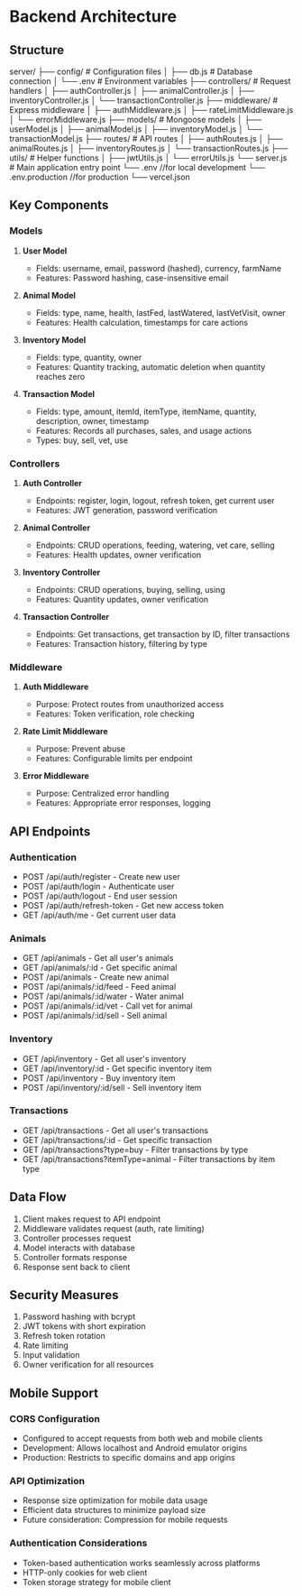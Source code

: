 # Backend Architecture

## Structure

server/
├── config/ # Configuration files
│ ├── db.js # Database connection
│ └── .env # Environment variables
├── controllers/ # Request handlers
│ ├── authController.js
│ ├── animalController.js
│ ├── inventoryController.js
│ └── transactionController.js
├── middleware/ # Express middleware
│ ├── authMiddleware.js
│ ├── rateLimitMiddleware.js
│ └── errorMiddleware.js
├── models/ # Mongoose models
│ ├── userModel.js
│ ├── animalModel.js
│ ├── inventoryModel.js
│ └── transactionModel.js
├── routes/ # API routes
│ ├── authRoutes.js
│ ├── animalRoutes.js
│ ├── inventoryRoutes.js
│ └── transactionRoutes.js
├── utils/ # Helper functions
│ ├── jwtUtils.js
│ └── errorUtils.js
└── server.js # Main application entry point
└── .env //for local development
└── .env.production //for production
└── vercel.json

## Key Components

### Models

1. **User Model**

   - Fields: username, email, password (hashed), currency, farmName
   - Features: Password hashing, case-insensitive email

2. **Animal Model**

   - Fields: type, name, health, lastFed, lastWatered, lastVetVisit, owner
   - Features: Health calculation, timestamps for care actions

3. **Inventory Model**

   - Fields: type, quantity, owner
   - Features: Quantity tracking, automatic deletion when quantity reaches zero

4. **Transaction Model**
   - Fields: type, amount, itemId, itemType, itemName, quantity, description, owner, timestamp
   - Features: Records all purchases, sales, and usage actions
   - Types: buy, sell, vet, use

### Controllers

1. **Auth Controller**

   - Endpoints: register, login, logout, refresh token, get current user
   - Features: JWT generation, password verification

2. **Animal Controller**

   - Endpoints: CRUD operations, feeding, watering, vet care, selling
   - Features: Health updates, owner verification

3. **Inventory Controller**

   - Endpoints: CRUD operations, buying, selling, using
   - Features: Quantity updates, owner verification

4. **Transaction Controller**
   - Endpoints: Get transactions, get transaction by ID, filter transactions
   - Features: Transaction history, filtering by type

### Middleware

1. **Auth Middleware**

   - Purpose: Protect routes from unauthorized access
   - Features: Token verification, role checking

2. **Rate Limit Middleware**

   - Purpose: Prevent abuse
   - Features: Configurable limits per endpoint

3. **Error Middleware**
   - Purpose: Centralized error handling
   - Features: Appropriate error responses, logging

## API Endpoints

### Authentication

- POST /api/auth/register - Create new user
- POST /api/auth/login - Authenticate user
- POST /api/auth/logout - End user session
- POST /api/auth/refresh-token - Get new access token
- GET /api/auth/me - Get current user data

### Animals

- GET /api/animals - Get all user's animals
- GET /api/animals/:id - Get specific animal
- POST /api/animals - Create new animal
- POST /api/animals/:id/feed - Feed animal
- POST /api/animals/:id/water - Water animal
- POST /api/animals/:id/vet - Call vet for animal
- POST /api/animals/:id/sell - Sell animal

### Inventory

- GET /api/inventory - Get all user's inventory
- GET /api/inventory/:id - Get specific inventory item
- POST /api/inventory - Buy inventory item
- POST /api/inventory/:id/sell - Sell inventory item

### Transactions

- GET /api/transactions - Get all user's transactions
- GET /api/transactions/:id - Get specific transaction
- GET /api/transactions?type=buy - Filter transactions by type
- GET /api/transactions?itemType=animal - Filter transactions by item type

## Data Flow

1. Client makes request to API endpoint
2. Middleware validates request (auth, rate limiting)
3. Controller processes request
4. Model interacts with database
5. Controller formats response
6. Response sent back to client

## Security Measures

1. Password hashing with bcrypt
2. JWT tokens with short expiration
3. Refresh token rotation
4. Rate limiting
5. Input validation
6. Owner verification for all resources

## Mobile Support

### CORS Configuration

- Configured to accept requests from both web and mobile clients
- Development: Allows localhost and Android emulator origins
- Production: Restricts to specific domains and app origins

### API Optimization

- Response size optimization for mobile data usage
- Efficient data structures to minimize payload size
- Future consideration: Compression for mobile requests

### Authentication Considerations

- Token-based authentication works seamlessly across platforms
- HTTP-only cookies for web client
- Token storage strategy for mobile client
